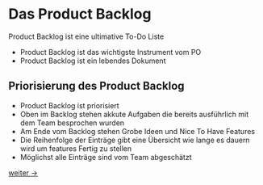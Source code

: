 # Das Product Backlog

Product Backlog ist eine ultimative To-Do Liste

- Product Backlog ist das wichtigste Instrument vom PO
- Product Backlog ist ein lebendes Dokument

## Priorisierung des Product Backlog

- Product Backlog ist priorisiert
- Oben im Backlog stehen akkute Aufgaben die bereits ausführlich mit dem Team besprochen wurden
- Am Ende vom Backlog stehen Grobe Ideen und Nice To Have Features
- Die Reihenfolge der Einträge gibt eine Übersicht wie lange es dauern wird um features Fertig zu stellen
- Möglichst alle Einträge sind vom Team abgeschätzt

[weiter ->](11_good-requirements.md)